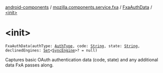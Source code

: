 [android-components](../../index.md) / [mozilla.components.service.fxa](../index.md) / [FxaAuthData](index.md) / [&lt;init&gt;](./-init-.md)

# &lt;init&gt;

`FxaAuthData(authType: `[`AuthType`](../../mozilla.components.concept.sync/-auth-type/index.md)`, code: `[`String`](https://kotlinlang.org/api/latest/jvm/stdlib/kotlin/-string/index.html)`, state: `[`String`](https://kotlinlang.org/api/latest/jvm/stdlib/kotlin/-string/index.html)`, declinedEngines: `[`Set`](https://kotlinlang.org/api/latest/jvm/stdlib/kotlin.collections/-set/index.html)`<`[`SyncEngine`](../-sync-engine/index.md)`>? = null)`

Captures basic OAuth authentication data (code, state) and any additional data FxA passes along.

